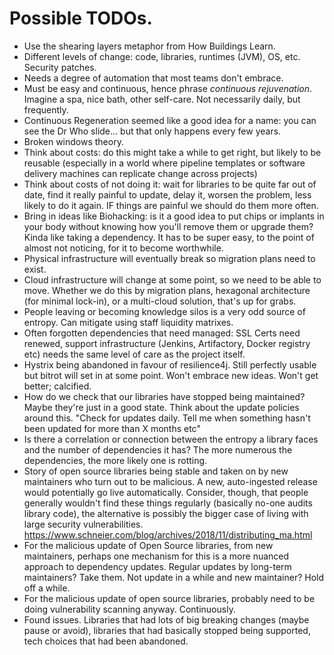 # Possible TODOs.

* Use the shearing layers metaphor from How Buildings Learn.
* Different levels of change: code, libraries, runtimes (JVM), OS, etc. Security patches.
* Needs a degree of automation that most teams don't embrace.
* Must be easy and continuous, hence phrase _continuous rejuvenation_. Imagine a spa, nice bath, other self-care. Not necessarily daily, but frequently.
* Continuous Regeneration seemed like a good idea for a name: you can see the Dr Who slide... but that only happens every few years.
* Broken windows theory.
* Think about costs: do this might take a while to get right, but likely to be reusable (especially in a world where pipeline templates or software delivery machines can replicate change across projects)
* Think about costs of not doing it: wait for libraries to be quite far out of date, find it really painful to update, delay it, worsen the problem, less likely to do it again. IF things are painful we should do them more often.
* Bring in ideas like Biohacking: is it a good idea to put chips or implants in your body without knowing how you'll remove them or upgrade them? Kinda like taking a dependency. It has to be super easy, to the point of almost not noticing, for it to become worthwhile.
* Physical infrastructure will eventually break so migration plans need to exist.
* Cloud infrastructure will change at some point, so we need to be able to move. Whether we do this by migration plans, hexagonal architecture (for minimal lock-in), or a multi-cloud solution, that's up for grabs.
* People leaving or becoming knowledge silos is a very odd source of entropy. Can mitigate using staff liquidity matrixes.
* Often forgotten dependencies that need managed: SSL Certs need renewed, support infrastructure (Jenkins, Artifactory, Docker registry etc) needs the same level of care as the project itself.
* Hystrix being abandoned in favour of resilience4j. Still perfectly usable but bitrot will set in at some point. Won't embrace new ideas. Won't get better; calcified.
* How do we check that our libraries have stopped being maintained? Maybe they're just in a good state. Think about the update policies around this. "Check for updates daily. Tell me when something hasn't been updated for more than X months etc"
* Is there a correlation or connection between the entropy a library faces and the number of dependencies it has? The more numerous the dependencies, the more likely one is rotting.
* Story of open source libraries being stable and taken on by new maintainers who turn out to be malicious. A new, auto-ingested release would potentially go live automatically. Consider, though, that people generally wouldn't find these things regularly (basically no-one audits library code), the alternative is possibly the bigger case of living with large security vulnerabilities. https://www.schneier.com/blog/archives/2018/11/distributing_ma.html
* For the malicious update of Open Source libraries, from new maintainers, perhaps one mechanism for this is a more nuanced approach to dependency updates. Regular updates by long-term maintainers? Take them. Not update in a while and new maintainer? Hold off a while.
* For the malicious update of open source libraries, probably need to be doing vulnerability scanning anyway. Continuously.
* Found issues. Libraries that had lots of big breaking changes (maybe pause or avoid), libraries that had basically stopped being supported, tech choices that had been abandoned.
